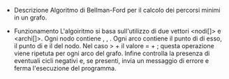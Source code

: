 - Descrizione
Algoritmo di Bellman-Ford per il calcolo dei percorsi minimi in un grafo.

- Funzionamento
L'algoiritmo si basa sull'utilizzo di due vettori <nodi[]> e <archi[]>.
Ogni nodo contiene <nome>, <distanza>, <predecessore>.
Ogni arco contiene il punto di <inizio> di esso, il punto di <fine> e il <peso> del nodo.
Nel caso <fine> > <peso> + <inizio> il valore <fine> = <peso> + <inizio>; questa operazione viene ripetuta per ogni arco del grafo.
Infine controlla la presenza di eventuali cicli negativi e, se presenti, invia un messaggio di errore e ferma l'esecuzione del programma. 